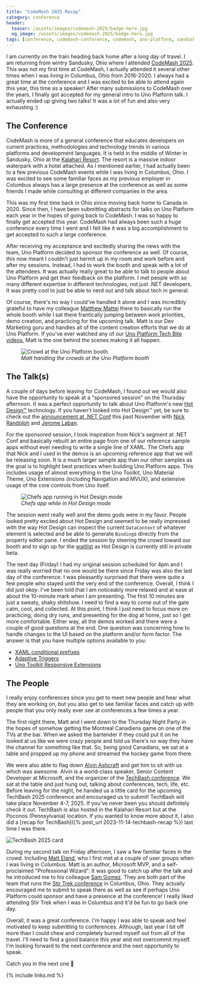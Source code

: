 ```yaml
---
title: "CodeMash 2025 Recap"
category: conference
header:
  teaser: /assets/images/codemash-2025/badge-hero.jpg
  og_image: /assets/images/codemash-2025/badge-hero.jpg
tags: [conference, codemash-conference, codemash, uno-platform, sandusky]
---
```


I am currently on the train heading back home after a long day of travel. I am returning from wintry Sandusky, Ohio where I attended [CodeMash 2025][codemash-site]. This was not my first time at CodeMash, I actually attended it several other times when I was living in Columbus, Ohio from 2016-2020. I always had a great time at the conference and I was excited to be able to attend again this year, this time as a speaker! After many submissions to CodeMash over the years, I finally got accepted for my general intro to Uno Platform talk. I actually ended up giving two talks! It was a lot of fun and also very exhausting :)

## The Conference

CodeMash is more of a general conference that educates developers on current practices, methodologies and technology trends in various platforms and development languages. It is held in the middle of Winter in Sandusky, Ohio at the [Kalahari Resort][kalahari-site]. The resort is a massive indoor waterpark with a hotel attached. As I mentioned earlier, I had actually been to a few previous CodeMash events while I was living in Columbus, Ohio. I was excited to see some familiar faces as my previous employer in Columbus always has a large presence at the conference as well as some friends I made while consulting at different companies in the area.

This was my first time back in Ohio since moving back home to Canada in 2020. Since then, I have been submitting abstracts for talks on Uno Platform each year in the hopes of going back to CodeMash. I was so happy to finally get accepted this year. CodeMash had always been such a huge conference every time I went and I felt like it was a big accomplishment to get accepted to such a large conference.

After receiving my acceptance and excitedly sharing the news with the team, Uno Platform decided to sponsor the conference as well. Of course, this now meant I couldn't just hermit up in my room and work before and after my sessions. Instead, I had to work the booth and speak with a lot of the attendees. It was actually really great to be able to talk to people about Uno Platform and get their feedback on the platform. I met people with so many different expertise in different technologies, not just .NET developers. It was pretty cool to just be able to nerd out and talk about tech in general.

Of course, there's no way I could've handled it alone and I was incredibly grateful to have my colleague [Matthew Mattei][mattei-twitter] there to basically run the whole booth while I sat there frantically jumping between work priorities, demo creation, and practicing for the upcoming talk. Matt is our Dev Marketing guru and handles all of the content creation efforts that we do at Uno Platform. If you've ever watched any of our [Uno Platform Tech Bite videos][tech-bite-yt], Matt is the one behind the scenes making it all happen.

<figure>
    <img src="/assets/images/codemash-2025/booth-crowd.jpg" alt="Crowd at the Uno Platform booth"/>
    <figcaption><em>Matt handling the crowds at the Uno Platform booth</em></figcaption>
</figure>

## The Talk(s)

A couple of days before leaving for CodeMash, I found out we would also have the opportunity to speak at a "sponsored session" on the Thursday afternoon. It was a perfect opportunity to talk about Uno Platform's new [Hot Design™][hot-design-page] technology. If you haven't looked into Hot Design™ yet, be sure to check out the [announcement at .NET Conf][hot-design-announcement] this past November with [Nick Randolph][randolph-blog] and [Jerome Laban][laban-twitter].

For the sponsored session, I took inspiration from Nick's segment at .NET Conf and basically rebuilt an entire page from one of our reference sample apps without ever needing to write a single line of XAML. The Chefs app that Nick and I used in the demos is an upcoming reference app that we will be releasing soon. It is a much larger sample app than our other samples as the goal is to highlight best practices when building Uno Platform apps. This includes usage of almost everything in the Uno Toolkit, Uno Material Theme, Uno Extensions (including Navigation and MVUX), and extensive usage of the core controls from Uno itself.

<figure>
    <img src="/assets/images/codemash-2025/hd-chefs.png" alt="Chefs app running in Hot Design mode"/>
    <figcaption><em>Chefs app while in Hot Design mode</em></figcaption>
</figure>

The session went really well and the demo gods were in my favor. People looked pretty excited about Hot Design and seemed to be really impressed with the way Hot Design can inspect the current `DataContext` of whatever element is selected and be able to generate `Binding`s directly from the property editor pane. I ended the session by steering the crowd toward our booth and to sign up for the [waitlist][hot-design-waitlist] as Hot Design is currently still in private beta.

The next day (Friday) I had my original session scheduled for 4pm and I was really worried that no one would be there since Friday was also the last day of the conference. I was pleasantly surprised that there were quite a few people who stayed until the very end of the conference. Overall, I think I did just _okay_. I've been told that I am noticeably more relaxed and at ease at about the 10-minute mark when I am presenting. The first 10 minutes are just a sweaty, shaky shitshow. I need to find a way to come out of the gate calm, cool, and collected. At this point, I think I just need to focus more on practicing, doing dry runs, and presenting for the dog at home, just so I get more comfortable. Either way, all the demos worked and there were a couple of good questions at the end. One question was concerning how to handle changes to the UI based on the platform and/or form factor. The answer is that you have multiple options available to you:

- [XAML conditional prefixes][conditional-xaml]
- [Adaptive Triggers][adaptive-triggers]
- [Uno Toolkit Responsive Extensions][responsive-ext]

## The People

I really enjoy conferences since you get to meet new people and hear what they are working on, but you also get to see familiar faces and catch up with people that you only really ever see at conferences a few times a year.

The first night there, Matt and I went down to the Thursday Night Party in the hopes of somehow getting the Montreal Canadiens game on one of the TVs at the bar. When we asked the bartender if they could put it on he looked at us like we were crazy people and told us there's no way they have the channel for something like that. So, being good Canadians, we sat at a table and propped up my phone and streamed the hockey game from there.

We were also able to flag down [Alvin Ashcraft][alvin-site] and get him to sit with us which was awesome. Alvin is a world-class speaker, Senior Content Developer at Microsoft, and the organizer of the [TechBash conference][techbash-site]. We sat at the table and just hung out, talking about conferences, tech, life, etc. Before leaving for the night, he handed us a little card for the upcoming TechBash 2025 conference and encouraged us to submit! TechBash will take place November 4-7, 2025. If you've never been you should definitely check it out. TechBash is also hosted in the Kalahari Resort but at the Poconos (Pennsylvania) location. If you wanted to know more about it, I also did a [recap for TechBash]({% post_url 2023-11-14-techbash-recap %}) last time I was there.

![TechBash 2025 card](/assets/images/codemash-2025/techbash-card.jpg)

During my second talk on Friday afternoon, I saw a few familiar faces in the crowd. Including [Matt Eland][eland-site], who I first met at a couple of user groups when I was living in Columbus. Matt is an author, Microsoft MVP, and a self-proclaimed "Professional Wizard". It was good to catch up after the talk and he introduced me to his colleague [Sam Gomez][gomez-twitter]. They are both part of the team that runs the [Stir Trek conference][stir-trek] in Columbus, Ohio. They actually encouraged me to submit to speak there as well as see if perhaps Uno Platform could sponsor and have a presence at the conference! I really liked attending Stir Trek when I was in Columbus and it'd be fun to go back one day.

Overall, it was a great conference. I'm happy I was able to speak and feel motivated to keep submitting to conferences. Although, last year I bit off more than I could chew and completely burned myself out from all of the travel. I'll need to find a good balance this year and not overcommit myself. I'm looking forward to the next conference and the next opportunity to speak.

Catch you in the next one :wave:

[codemash-site]: https://codemash.org/
[mattei-twitter]: https://x.com/matteiomattei
[tech-bite-yt]: https://www.youtube.com/playlist?list=PLl_OlDcUya9rP_fDcFrHWV3DuP7KhQKRA
[hot-design-page]: https://platform.uno/hot-design/
[hot-design-waitlist]: https://platform.uno/waitlist/
[hot-design-announcement]: https://youtu.be/sJPyieyt1Rc?si=-ppfqj3l-JtmeLk6
[conditional-xaml]: https://platform.uno/docs/articles/platform-specific-xaml.html
[adaptive-triggers]: https://platform.uno/docs/articles/features/AdaptiveTrigger.html
[responsive-ext]: https://platform.uno/docs/articles/external/uno.toolkit.ui/doc/helpers/responsive-extension.html
[alvin-site]: https://www.alvinashcraft.com/
[techbash-site]: https://techbash.com/
[eland-site]: https://matteland.dev/
[stir-trek]: https://stirtrek.com/
[gomez-twitter]: https://x.com/thesoccerdev
[randolph-blog]: https://nicksnettravels.builttoroam.com/
[laban-twitter]: https://x.com/jlaban
[kalahari-site]: https://www.kalahariresorts.com/ohio/
{% include links.md %}
